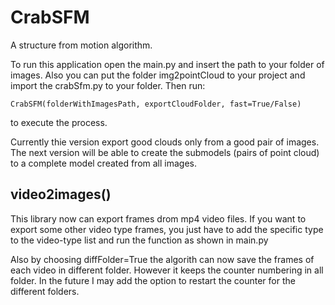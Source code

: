 # CrabSFM
A structure from motion algorithm.

To run this application open the main.py and insert the path to your folder of images. Also you can put the folder 
img2pointCloud to your project and import the crabSfm.py to your folder. Then run:

    CrabSFM(folderWithImagesPath, exportCloudFolder, fast=True/False)

to execute the process.

Currently thie version export good clouds only from a good pair of images. The next version will be able to create the 
submodels (pairs of point cloud) to a complete model created from all images.

## video2images()
This library now can export frames drom mp4 video files. If you want to export some other video type frames, you just have to 
add the specific type to the video-type list and run the function as shown in main.py

Also by choosing diffFolder=True the algorith can now save the frames of each video in different folder. However it keeps the counter numbering in all folder. In the future I may add the option to restart the counter for the different folders.
